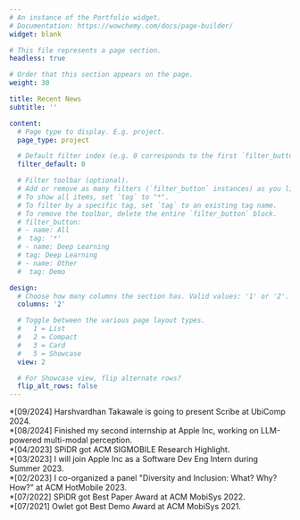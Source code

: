 ```yaml
---
# An instance of the Portfolio widget.
# Documentation: https://wowchemy.com/docs/page-builder/
widget: blank

# This file represents a page section.
headless: true

# Order that this section appears on the page.
weight: 30

title: Recent News
subtitle: ''

content:
  # Page type to display. E.g. project.
  page_type: project

  # Default filter index (e.g. 0 corresponds to the first `filter_button` instance below).
  filter_default: 0

  # Filter toolbar (optional).
  # Add or remove as many filters (`filter_button` instances) as you like.
  # To show all items, set `tag` to "*".
  # To filter by a specific tag, set `tag` to an existing tag name.
  # To remove the toolbar, delete the entire `filter_button` block.
  # filter_button:
  # - name: All
  #  tag: '*'
  # - name: Deep Learning
  # tag: Deep Learning
  # - name: Other
  #  tag: Demo

design:
  # Choose how many columns the section has. Valid values: '1' or '2'.
  columns: '2'

  # Toggle between the various page layout types.
  #   1 = List
  #   2 = Compact
  #   3 = Card
  #   5 = Showcase
  view: 2

  # For Showcase view, flip alternate rows?
  flip_alt_rows: false
---
```

*[09/2024] Harshvardhan Takawale is going to present Scribe at UbiComp 2024.     
*[08/2024] Finished my second internship at Apple Inc, working on LLM-powered multi-modal perception.     
*[04/2023] SPiDR got ACM SIGMOBILE Research Highlight.          
*[03/2023] I will join Apple Inc as a Software Dev Eng Intern during Summer 2023.       
*[02/2023] I co-organized a panel "Diversity and Inclusion: What? Why? How?" at ACM HotMobile 2023.    
*[07/2022] SPiDR got Best Paper Award at ACM MobiSys 2022.         
*[07/2021] Owlet got Best Demo Award at ACM MobiSys 2021.




